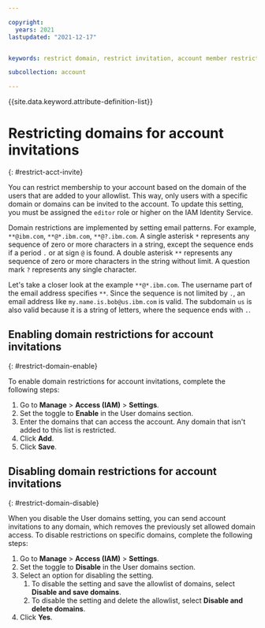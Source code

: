 ```yaml
---

copyright:
  years: 2021
lastupdated: "2021-12-17"


keywords: restrict domain, restrict invitation, account member restrict, invitation, invite users, account restriction 

subcollection: account

---
```


{{site.data.keyword.attribute-definition-list}}

# Restricting domains for account invitations 
{: #restrict-acct-invite}

You can restrict membership to your account based on the domain of the users that are added to your allowlist. This way, only users with a specific domain or domains can be invited to the account. To update this setting, you must be assigned the `editor` role or higher on the IAM Identity Service.

Domain restrictions are implemented by setting email patterns. For example, `**@ibm.com`, `**@*.ibm.com`, `**@?.ibm.com`. A single asterisk `*` represents any sequence of zero or more characters in a string, except the sequence ends if a period `.` or at sign `@` is found. A double asterisk `**` represents any sequence of zero or more characters in the string without limit. A question mark `?` represents any single character.

Let's take a closer look at the example `**@*.ibm.com`. The username part of the email address specifies `**`. Since the sequence is not limited by `.`, an email address like `my.name.is.bob@us.ibm.com` is valid. The subdomain `us` is also valid because it is a string of letters, where the sequence ends with `.`. 

## Enabling domain restrictions for account invitations 
{: #restrict-domain-enable}

To enable domain restrictions for account invitations, complete the following steps: 

1. Go to **Manage** > **Access (IAM)** > **Settings**.
1. Set the toggle to **Enable** in the User domains section.
1. Enter the domains that can access the account. Any domain that isn't added to this list is restricted. 
1. Click **Add**. 
1. Click **Save**.


## Disabling domain restrictions for account invitations 
{: #restrict-domain-disable}

When you disable the User domains setting, you can send account invitations to any domain, which removes the previously set allowed domain access. To disable restrictions on specific domains, complete the following steps: 

1. Go to **Manage** > **Access (IAM)** > **Settings**.
1. Set the toggle to **Disable** in the User domains section.
1. Select an option for disabling the setting. 
   1. To disable the setting and save the allowlist of domains, select **Disable and save domains**.
   1. To disable the setting and delete the allowlist, select **Disable and delete domains**.
1. Click **Yes**.

